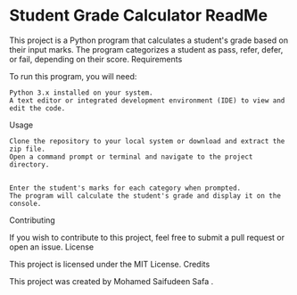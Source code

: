 # Student Grade Calculator ReadMe

This project is a Python program that calculates a student's grade based on their input marks. The program categorizes a student as pass, refer, defer, or fail, depending on their score.
Requirements

To run this program, you will need:

    Python 3.x installed on your system.
    A text editor or integrated development environment (IDE) to view and edit the code.

Usage

    Clone the repository to your local system or download and extract the zip file.
    Open a command prompt or terminal and navigate to the project directory.
   

    Enter the student's marks for each category when prompted.
    The program will calculate the student's grade and display it on the console.


Contributing

If you wish to contribute to this project, feel free to submit a pull request or open an issue.
License

This project is licensed under the MIT License.
Credits

This project was created by Mohamed Saifudeen Safa .
